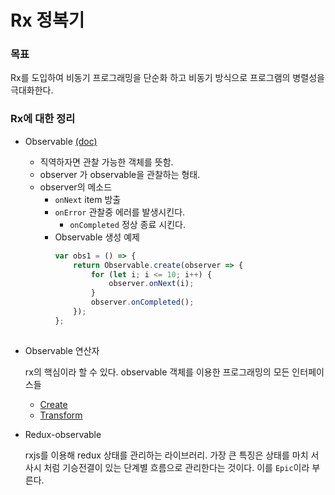 # Rx 정복기

### 목표 ###
Rx를 도입하여 비동기 프로그래밍을 단순화 하고 비동기 방식으로 프로그램의 병렬성을 극대화한다.

### Rx에 대한 정리 ###

* Observable [(doc)](http://reactivex.io/documentation/observable.html)
  * 직역하자면 관찰 가능한 객체를 뜻함.
  * observer 가 observable을 관찰하는 형태.
  * observer의 메소드
    * `onNext`
      item 방출
    * `onError`
      관찰중 에러를 발생시킨다.
      * `onCompleted`
        정상 종료 시킨다.
    * Observable 생성 예제
      ```javascript
      var obs1 = () => {
          return Observable.create(observer => {
              for (let i; i <= 10; i++) {
                  observer.onNext(i);
              }
              observer.onCompleted();
          });
      };
          
      ```

* Observable 연산자

  rx의 핵심이라 할 수 있다. 
  observable 객체를 이용한 프로그래밍의 모든 인터페이스들

  * [Create](https://github.com/findcoo/learn-Rx/blob/master/src/Create.md)
  * [Transform](https://github.com/findcoo/learn-Rx/blob/master/src/Transform.md)


* Redux-observable

  rxjs를 이용해 redux 상태를 관리하는 라이브러리.
  가장 큰 특징은 상태를 마치 서사시 처럼 기승전결이 있는 단계별 흐름으로
  관리한다는 것이다. 이를 `Epic`이라 부른다.
